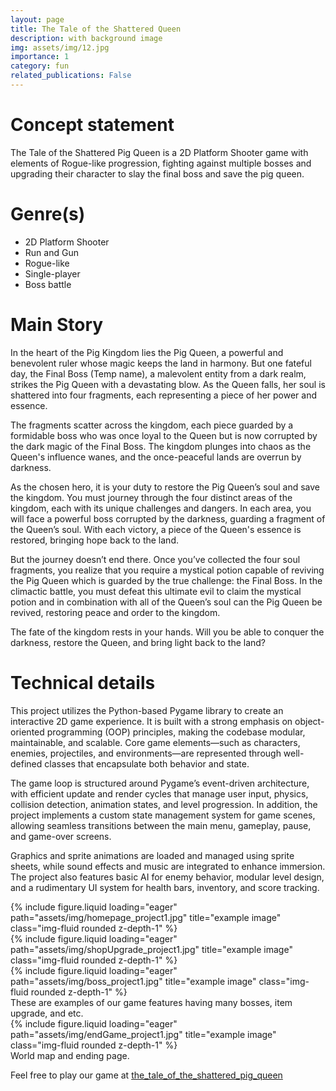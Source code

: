 ```yaml
---
layout: page
title: The Tale of the Shattered Queen
description: with background image
img: assets/img/12.jpg
importance: 1
category: fun
related_publications: False
---
```


# Concept statement

The Tale of the Shattered Pig Queen is a 2D Platform Shooter game with elements of Rogue-like progression, fighting against multiple bosses and upgrading their character to slay the final boss and save the pig queen.

# Genre(s)
+ 2D Platform Shooter
+ Run and Gun
+ Rogue-like
+ Single-player
+ Boss battle

# Main Story

In the heart of the Pig Kingdom lies the Pig Queen, a powerful and benevolent ruler whose magic keeps the land in harmony. But one fateful day, the Final Boss (Temp name), a malevolent entity from a dark realm, strikes the Pig Queen with a devastating blow. As the Queen falls, her soul is shattered into four fragments, each representing a piece of her power and essence.

The fragments scatter across the kingdom, each piece guarded by a formidable boss who was once loyal to the Queen but is now corrupted by the dark magic of the Final Boss. The kingdom plunges into chaos as the Queen's influence wanes, and the once-peaceful lands are overrun by darkness.

As the chosen hero, it is your duty to restore the Pig Queen’s soul and save the kingdom. You must journey through the four distinct areas of the kingdom, each with its unique challenges and dangers. In each area, you will face a powerful boss corrupted by the darkness, guarding a fragment of the Queen’s soul. With each victory, a piece of the Queen's essence is restored, bringing hope back to the land.

But the journey doesn’t end there. Once you’ve collected the four soul fragments, you realize that you require a mystical potion capable of reviving the Pig Queen which is guarded by the true challenge: the Final Boss. In the climactic battle, you must defeat this ultimate evil to claim the mystical potion and in combination with all of the Queen’s soul can the Pig Queen be revived, restoring peace and order to the kingdom.

The fate of the kingdom rests in your hands. Will you be able to conquer the darkness, restore the Queen, and bring light back to the land?

# Technical details
This project utilizes the Python-based Pygame library to create an interactive 2D game experience. It is built with a strong emphasis on object-oriented programming (OOP) principles, making the codebase modular, maintainable, and scalable. Core game elements—such as characters, enemies, projectiles, and environments—are represented through well-defined classes that encapsulate both behavior and state.

The game loop is structured around Pygame’s event-driven architecture, with efficient update and render cycles that manage user input, physics, collision detection, animation states, and level progression. In addition, the project implements a custom state management system for game scenes, allowing seamless transitions between the main menu, gameplay, pause, and game-over screens.

Graphics and sprite animations are loaded and managed using sprite sheets, while sound effects and music are integrated to enhance immersion. The project also features basic AI for enemy behavior, modular level design, and a rudimentary UI system for health bars, inventory, and score tracking.

<div class="row">
    <div class="col-sm mt-3 mt-md-0">
        {% include figure.liquid loading="eager" path="assets/img/homepage_project1.jpg" title="example image" class="img-fluid rounded z-depth-1" %}
    </div>
    <div class="col-sm mt-3 mt-md-0">
        {% include figure.liquid loading="eager" path="assets/img/shopUpgrade_project1.jpg" title="example image" class="img-fluid rounded z-depth-1" %}
    </div>
    <div class="col-sm mt-3 mt-md-0">
        {% include figure.liquid loading="eager" path="assets/img/boss_project1.jpg" title="example image" class="img-fluid rounded z-depth-1" %}
    </div>
</div>
<div class="caption">
    These are examples of our game features having many bosses, item upgrade, and etc.
</div>
<div class="row">
    <div class="col-sm mt-3 mt-md-0">
        {% include figure.liquid loading="eager" path="assets/img/endGame_project1.jpg" title="example image" class="img-fluid rounded z-depth-1" %}
    </div>
</div>
<div class="caption">
    World map and ending page.
</div>

Feel free to play our game at  <a href="https://github.com/PannathornSathira/the_tale_of_the_shattered_pig_queen">the_tale_of_the_shattered_pig_queen</a> 
